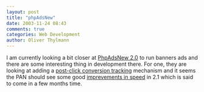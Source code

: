 ```yaml
---
layout: post
title: "phpAdsNew"
date: 2003-11-24 08:43
comments: true
categories: Web Development
author: Oliver Thylmann
---
```



I am currently looking a bit closer at [PhpAdsNew 2.0](http://www.phpadsnew.com/) to run banners ads and there are some interesting thing in development there. For one, they are looking at adding a [post-click conversion tracking](http://forum.phpadsnew.com/index.php?showtopic=4006) mechanism and it seems the PAN should see some good [imprevements in speed](http://forum.phpadsnew.com/index.php?showtopic=3810) in 2.1 which is said to come in a few months time.


